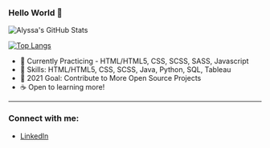### Hello World 👋

![Alyssa's GitHub Stats](https://github-readme-stats.vercel.app/api?username=alyssabenipayo&hide=stars,contribs)

[![Top Langs](https://github-readme-stats.vercel.app/api/top-langs/?username=alyssabenipayo&layout=compact)](https://github.com/alyssabenipayo/github-readme-stats)

- 🌱 Currently Practicing - HTML/HTML5, CSS, SCSS, SASS, Javascript
- 🧰 Skills: HTML/HTML5, CSS, SCSS, Java, Python, SQL, Tableau
- 🥅 2021 Goal: Contribute to More Open Source Projects
- ☕ Open to learning more!
---
### Connect with me:

- [LinkedIn](https://www.linkedin.com/in/alyssabenipayo/)



